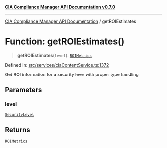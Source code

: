 [**CIA Compliance Manager API Documentation v0.7.0**](../README.md)

***

[CIA Compliance Manager API Documentation](../globals.md) / getROIEstimates

# Function: getROIEstimates()

> **getROIEstimates**(`level`): [`ROIMetrics`](../interfaces/ROIMetrics.md)

Defined in: [src/services/ciaContentService.ts:1372](https://github.com/Hack23/cia-compliance-manager/blob/main/src/services/ciaContentService.ts#L1372)

Get ROI information for a security level with proper type handling

## Parameters

### level

[`SecurityLevel`](../type-aliases/SecurityLevel.md)

## Returns

[`ROIMetrics`](../interfaces/ROIMetrics.md)
